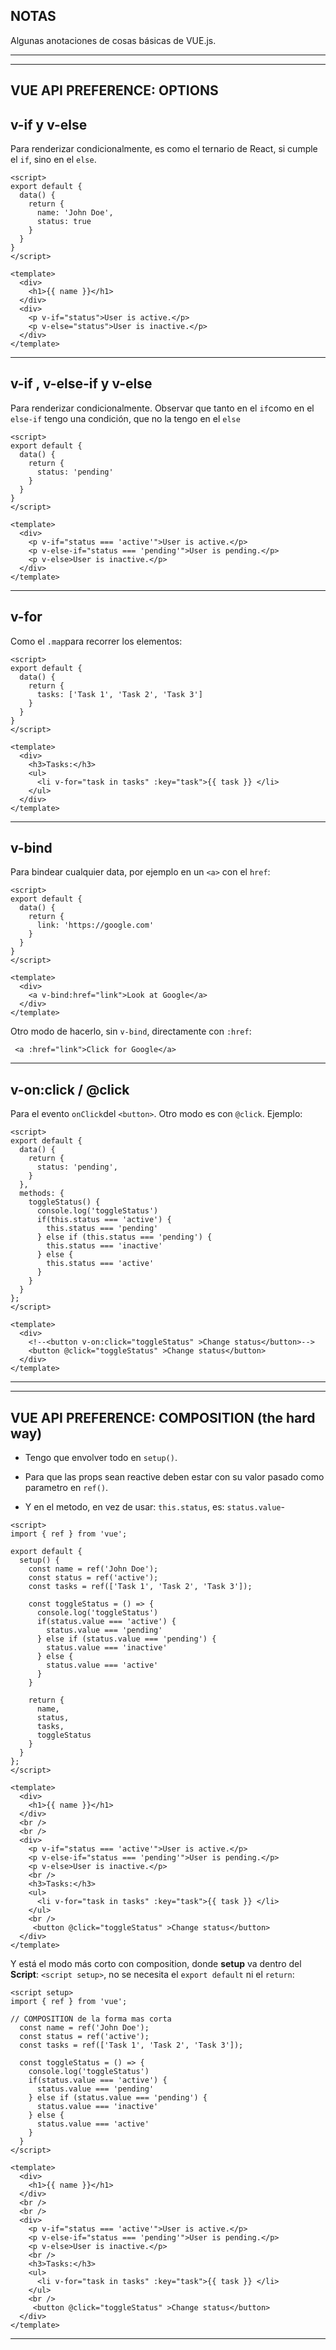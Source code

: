 ## NOTAS

Algunas anotaciones de cosas básicas de VUE.js.

---
---

## VUE API PREFERENCE: OPTIONS

## v-if y v-else

Para renderizar condicionalmente, es como el ternario de React, si cumple el `if`, sino en el `else`.

```vue
<script>
export default {
  data() {
    return {
      name: 'John Doe',
      status: true
    }
  }
}
</script>

<template>
  <div>
    <h1>{{ name }}</h1>
  </div>
  <div>
    <p v-if="status">User is active.</p>
    <p v-else="status">User is inactive.</p>
  </div>
</template>
```

---

## v-if , v-else-if y v-else

Para renderizar condicionalmente. Observar que tanto en el `if`como en el `else-if` tengo una condición, que no la tengo en el `else`

```vue
<script>
export default {
  data() {
    return {
      status: 'pending'
    }
  }
}
</script>

<template>
  <div>
    <p v-if="status === 'active'">User is active.</p>
    <p v-else-if="status === 'pending'">User is pending.</p>
    <p v-else>User is inactive.</p>
  </div>
</template>
```

---

## v-for

Como el `.map`para recorrer los elementos:

```vue
<script>
export default {
  data() {
    return {
      tasks: ['Task 1', 'Task 2', 'Task 3']
    }
  }
}
</script>

<template>
  <div>
    <h3>Tasks:</h3>
    <ul>
      <li v-for="task in tasks" :key="task">{{ task }} </li>
    </ul>
  </div>
</template>
```

---

## v-bind

Para bindear cualquier data, por ejemplo en un `<a>` con el `href`:

```vue
<script>
export default {
  data() {
    return {
      link: 'https://google.com'
    }
  }
}
</script>

<template>
  <div>
    <a v-bind:href="link">Look at Google</a>
  </div>
</template>
```

Otro modo de hacerlo, sin `v-bind`, directamente con `:href`:

```vue
 <a :href="link">Click for Google</a>
```

---

## v-on:click / @click

Para el evento `onClick`del `<button>`. Otro modo es con `@click`. Ejemplo:

```vue
<script>
export default {
  data() {
    return {
      status: 'pending',
    }
  },
  methods: {
    toggleStatus() {
      console.log('toggleStatus')
      if(this.status === 'active') {
        this.status === 'pending'
      } else if (this.status === 'pending') {
        this.status === 'inactive'
      } else {
        this.status === 'active'
      }
    }
  }
};
</script>

<template>
  <div>
    <!--<button v-on:click="toggleStatus" >Change status</button>-->
    <button @click="toggleStatus" >Change status</button>
  </div>
</template>
```

---
---

## VUE API PREFERENCE: COMPOSITION (the hard way)   

- Tengo que envolver todo en `setup()`.

- Para que las props sean reactive deben estar con su valor pasado como parametro en `ref()`.

- Y en el metodo, en vez de usar: `this.status`, es: `status.value`-

```vue
<script>
import { ref } from 'vue';

export default {
  setup() {
    const name = ref('John Doe');
    const status = ref('active');
    const tasks = ref(['Task 1', 'Task 2', 'Task 3']);

    const toggleStatus = () => {
      console.log('toggleStatus')
      if(status.value === 'active') {
        status.value === 'pending'
      } else if (status.value === 'pending') {
        status.value === 'inactive'
      } else {
        status.value === 'active'
      } 
    }

    return {
      name,
      status,
      tasks,
      toggleStatus
    }
  }
};
</script>

<template>
  <div>
    <h1>{{ name }}</h1>
  </div>
  <br />
  <br />
  <div>
    <p v-if="status === 'active'">User is active.</p>
    <p v-else-if="status === 'pending'">User is pending.</p>
    <p v-else>User is inactive.</p>
    <br />
    <h3>Tasks:</h3>
    <ul>
      <li v-for="task in tasks" :key="task">{{ task }} </li>
    </ul>
    <br />
     <button @click="toggleStatus" >Change status</button>
  </div>
</template>
```


Y está el modo más corto con composition, donde **setup** va dentro del **Script**: `<script setup>`, no se necesita el `export default` ni el `return`:

```vue
<script setup>
import { ref } from 'vue';

// COMPOSITION de la forma mas corta
  const name = ref('John Doe');
  const status = ref('active');
  const tasks = ref(['Task 1', 'Task 2', 'Task 3']);

  const toggleStatus = () => {
    console.log('toggleStatus')
    if(status.value === 'active') {
      status.value === 'pending'
    } else if (status.value === 'pending') {
      status.value === 'inactive'
    } else {
      status.value === 'active'
    } 
  }
</script>

<template>
  <div>
    <h1>{{ name }}</h1>
  </div>
  <br />
  <br />
  <div>
    <p v-if="status === 'active'">User is active.</p>
    <p v-else-if="status === 'pending'">User is pending.</p>
    <p v-else>User is inactive.</p>
    <br />
    <h3>Tasks:</h3>
    <ul>
      <li v-for="task in tasks" :key="task">{{ task }} </li>
    </ul>
    <br />
     <button @click="toggleStatus" >Change status</button>
  </div>
</template>
```

---